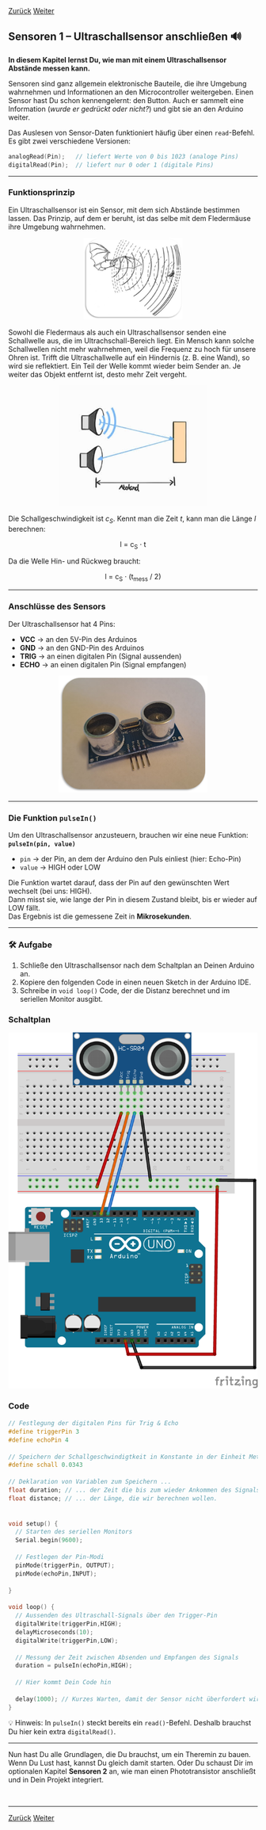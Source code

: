 <link rel="stylesheet" href="assets/css/custom.css?v=2">

<div class="nav-container">
  <a href="Grundlagen6" class="button">Zurück</a>
  <a href="Sensoren2" class="button">Weiter</a>
</div>

## Sensoren 1 – Ultraschallsensor anschließen 🔊

**In diesem Kapitel lernst Du, wie man mit einem Ultraschallsensor Abstände messen kann.**

Sensoren sind ganz allgemein elektronische Bauteile, die ihre Umgebung wahrnehmen und Informationen an den Microcontroller weitergeben. Einen Sensor hast Du schon kennengelernt: den Button. Auch er sammelt eine Information (*wurde er gedrückt oder nicht?*) und gibt sie an den Arduino weiter.

Das Auslesen von Sensor-Daten funktioniert häufig über einen `read`-Befehl. Es gibt zwei verschiedene Versionen:

```cpp
analogRead(Pin);   // liefert Werte von 0 bis 1023 (analoge Pins)
digitalRead(Pin);  // liefert nur 0 oder 1 (digitale Pins)
```

---

### Funktionsprinzip

Ein Ultraschallsensor ist ein Sensor, mit dem sich Abstände bestimmen lassen. Das Prinzip, auf dem er beruht, ist das selbe mit dem Fledermäuse ihre Umgebung wahrnehmen.

<p align="center">
  <img src="img/Fledermaus.png" width="200" class="rounded" alt="Fledermaus bemerkt Beute">
</p>

Sowohl die Fledermaus als auch ein Ultraschallsensor senden eine Schallwelle aus, die im Ultrachschall-Bereich liegt. Ein Mensch kann solche Schallwellen nicht mehr wahrnehmen, weil die Frequenz zu hoch für unsere Ohren ist. Trifft die Ultraschallwelle auf ein Hindernis (z. B. eine Wand), so wird sie reflektiert. Ein Teil der Welle kommt wieder beim Sender an. Je weiter das Objekt entfernt ist, desto mehr Zeit vergeht.

<p align="center">
  <img src="img/UltraschallSensor.jpg" width="300" class="rounded" alt="Funktionsprinzip des Ultraschallsensors">
</p>

Die Schallgeschwindigkeit ist *c<sub>S</sub>*. Kennt man die Zeit *t*, kann man die Länge *l* berechnen:

<p align="center">l = c<sub>S</sub> · t</p>

Da die Welle Hin- und Rückweg braucht:

<p align="center">l = c<sub>S</sub> · (t<sub>mess</sub> / 2)</p>

---

### Anschlüsse des Sensors

Der Ultraschallsensor hat 4 Pins:

- **VCC** → an den 5V-Pin des Arduinos  
- **GND** → an den GND-Pin des Arduinos  
- **TRIG** → an einen digitalen Pin (Signal aussenden)  
- **ECHO** → an einen digitalen Pin (Signal empfangen)

<p align="center">
  <img src="img/UltraschallSensorBild.png" width="300" class="rounded" alt="Ultraschallsensor HC-SR04">
</p>

---

### Die Funktion `pulseIn()`

Um den Ultraschallsensor anzusteuern, brauchen wir eine neue Funktion: **`pulseIn(pin, value)`**  

- `pin` → der Pin, an dem der Arduino den Puls einliest (hier: Echo-Pin)  
- `value` → HIGH oder LOW  

Die Funktion wartet darauf, dass der Pin auf den gewünschten Wert wechselt (bei uns: HIGH).  
Dann misst sie, wie lange der Pin in diesem Zustand bleibt, bis er wieder auf LOW fällt.  
Das Ergebnis ist die gemessene Zeit in **Mikrosekunden**.

---

<div class="aufgabe">
<h3>🛠️ Aufgabe</h3>
<ol>
  <li>Schließe den Ultraschallsensor nach dem Schaltplan an Deinen Arduino an.</li>
  <li>Kopiere den folgenden Code in einen neuen Sketch in der Arduino IDE.</li>
  <li>Schreibe in <code>void loop()</code> Code, der die Distanz berechnet und im seriellen Monitor ausgibt.</li>
</ol>
</div>

### Schaltplan

<div class="schaltplan-box">
  <img src="img/Schaltung_s1_UNO.png"  alt="Schaltplan Ultraschallsensor">
</div>


### Code

```cpp
// Festlegung der digitalen Pins für Trig & Echo
#define triggerPin 3
#define echoPin 4

// Speichern der Schallgeschwindigtkeit in Konstante in der Einheit Meter pro Micorsekunde
#define schall 0.0343

// Deklaration von Variablen zum Speichern ...
float duration; // ... der Zeit die bis zum wieder Ankommen des Signals vergangen ist und ...
float distance; // ... der Länge, die wir berechnen wollen.


void setup() {
  // Starten des seriellen Monitors
  Serial.begin(9600);

  // Festlegen der Pin-Modi
  pinMode(triggerPin, OUTPUT);
  pinMode(echoPin,INPUT);
  
}

void loop() {
  // Aussenden des Ultraschall-Signals über den Trigger-Pin
  digitalWrite(triggerPin,HIGH);
  delayMicroseconds(10);
  digitalWrite(triggerPin,LOW);

  // Messung der Zeit zwischen Absenden und Empfangen des Signals
  duration = pulseIn(echoPin,HIGH);
  
  // Hier kommt Dein Code hin
  
  delay(1000); // Kurzes Warten, damit der Sensor nicht überfordert wird
}
```

<div class="merkbox">
💡 Hinweis: In <code>pulseIn()</code> steckt bereits ein <code>read()</code>-Befehl. Deshalb brauchst Du hier kein extra <code>digitalRead()</code>.
</div>

---

Nun hast Du alle Grundlagen, die Du brauchst, um ein Theremin zu bauen.  
Wenn Du Lust hast, kannst Du gleich damit starten. Oder Du schaust Dir im optionalen Kapitel **Sensoren 2** an, wie man einen Phototransistor anschließt und in Dein Projekt integriert.

<p class="spacing-1">&nbsp;</p>

---

<div class="nav-container">
  <a href="Grundlagen6" class="button">Zurück</a>
  <a href="Sensoren2" class="button">Weiter</a>
</div>
